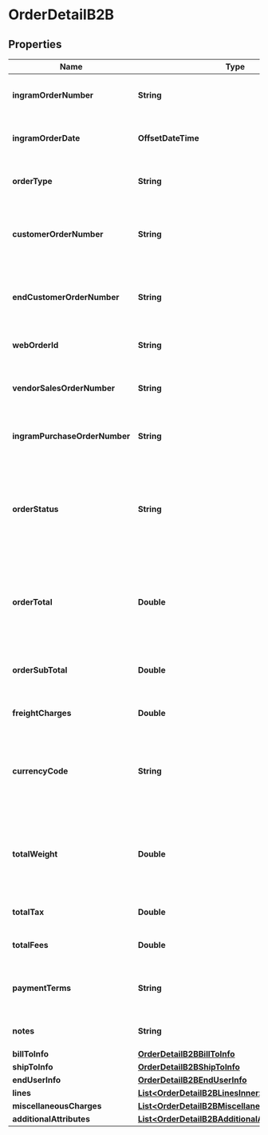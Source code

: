 

# OrderDetailB2B


## Properties

| Name | Type | Description | Notes |
|------------ | ------------- | ------------- | -------------|
|**ingramOrderNumber** | **String** | The IngramMicro sales order number. |  [optional] |
|**ingramOrderDate** | **OffsetDateTime** | The IngramMicro sales order date. |  [optional] |
|**orderType** | **String** | The IngramMicro sales order type. |  [optional] |
|**customerOrderNumber** | **String** | The reseller&#39;s order number for reference in their system. |  [optional] |
|**endCustomerOrderNumber** | **String** | The end customer&#39;s order number for reference in their system. |  [optional] |
|**webOrderId** | **String** | The web order id of the order. |  [optional] |
|**vendorSalesOrderNumber** | **String** | The vendor&#39;s order number for reference in their system |  [optional] |
|**ingramPurchaseOrderNumber** | **String** | Ingram purchase order number. |  [optional] |
|**orderStatus** | **String** | The header-level status of the order. One of- Shipped, Canceled, Backordered, Processing, On Hold, Delivered. |  [optional] |
|**orderTotal** | **Double** | The total cost for the order, includes subtotal, freight charges, and tax. |  [optional] |
|**orderSubTotal** | **Double** | The sub total cost for the order, not including tax and freight. |  [optional] |
|**freightCharges** | **Double** | The freight charges for the order. |  [optional] |
|**currencyCode** | **String** | The country-specific three digit ISO 4217 currency code for the order. |  [optional] |
|**totalWeight** | **Double** | Total order weight. unit -- North america - Pounds , other countries will be KG. |  [optional] |
|**totalTax** | **Double** | Total tax on the orders placed. |  [optional] |
|**totalFees** | **Double** | Total fees on the orders placed. |  [optional] |
|**paymentTerms** | **String** | The payment terms of the order. (Ex- Net 30 days). |  [optional] |
|**notes** | **String** | The header-level notes for the order. |  [optional] |
|**billToInfo** | [**OrderDetailB2BBillToInfo**](OrderDetailB2BBillToInfo.md) |  |  [optional] |
|**shipToInfo** | [**OrderDetailB2BShipToInfo**](OrderDetailB2BShipToInfo.md) |  |  [optional] |
|**endUserInfo** | [**OrderDetailB2BEndUserInfo**](OrderDetailB2BEndUserInfo.md) |  |  [optional] |
|**lines** | [**List&lt;OrderDetailB2BLinesInner&gt;**](OrderDetailB2BLinesInner.md) |  |  [optional] |
|**miscellaneousCharges** | [**List&lt;OrderDetailB2BMiscellaneousChargesInner&gt;**](OrderDetailB2BMiscellaneousChargesInner.md) |  |  [optional] |
|**additionalAttributes** | [**List&lt;OrderDetailB2BAdditionalAttributesInner&gt;**](OrderDetailB2BAdditionalAttributesInner.md) |  |  [optional] |



